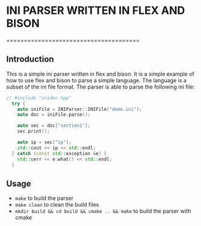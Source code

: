 # INI PARSER WRITTEN IN FLEX AND BISON

======================================


## Introduction

This is a simple ini parser written in flex and bison. It is a simple example of how to use flex and bison to parse a simple language. The language is a subset of the ini file format. The parser is able to parse the following ini file:

```cpp
// #include "inidoc.hpp"
  try {
    auto iniFile = INIParser::INIFile("demo.ini");
    auto doc = iniFile.parse();

    auto sec = doc["section1"];
    sec.print();

    auto ip = sec["ip"];
    std::cout << ip << std::endl;
  } catch (const std::exception &e) {
    std::cerr << e.what() << std::endl;
  }
```

## Usage

- `make` to build the parser
- `make clean` to clean the build files
- `mkdir build && cd build && cmake .. && make` to build the parser with cmake